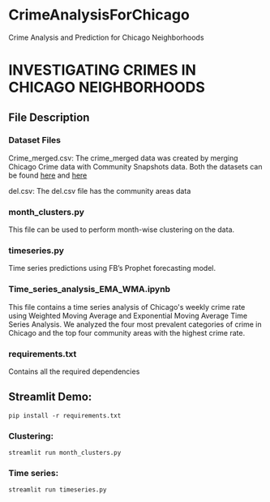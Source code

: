 # CrimeAnalysisForChicago
Crime Analysis and Prediction for Chicago Neighborhoods

# INVESTIGATING CRIMES IN CHICAGO NEIGHBORHOODS

## File Description 

### Dataset Files
Crime_merged.csv: The crime_merged data was created by merging Chicago Crime data with Community Snapshots data. Both the datasets can be found [here](https://data.cityofchicago.org/Public-Safety/Crimes-2001-to-Present/ijzp-q8t2) and [here](https://www.cmap.illinois.gov/data/community-snapshots)

del.csv: The del.csv file has the community areas data

### month_clusters.py
This file can be used to perform month-wise clustering on the data. 

### timeseries.py
Time series predictions using FB’s Prophet forecasting model. 


### Time_series_analysis_EMA_WMA.ipynb
This file contains a time series analysis of Chicago's weekly crime rate using Weighted Moving Average and Exponential Moving Average Time Series Analysis. We analyzed the four most prevalent categories of crime in Chicago and the top four community areas with the highest crime rate.

### requirements.txt
Contains all the required dependencies

## Streamlit Demo:
```
pip install -r requirements.txt
```

### Clustering:
```
streamlit run month_clusters.py
```

### Time series:
```
streamlit run timeseries.py
```


